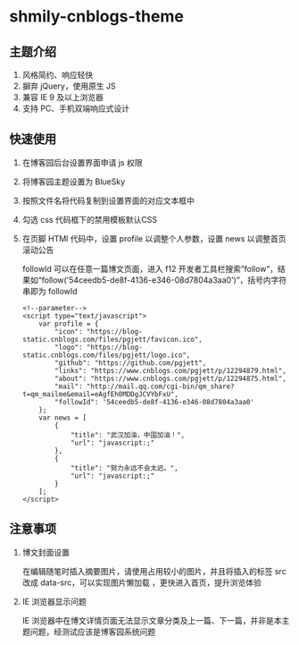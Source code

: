 # shmily-cnblogs-theme

## 主题介绍

1. 风格简约、响应轻快
2. 摒弃 jQuery，使用原生 JS
3. 兼容 IE 9 及以上浏览器
4. 支持 PC、手机双端响应式设计

## 快速使用

1. 在博客园后台设置界面申请 js 权限

2. 将博客园主题设置为 BlueSky

3. 按照文件名将代码复制到设置界面的对应文本框中

4. 勾选 css 代码框下的禁用模板默认CSS

5. 在页脚 HTMl 代码中，设置 profile 以调整个人参数，设置 news 以调整首页滚动公告

   followId 可以在任意一篇博文页面，进入 f12 开发者工具栏搜索”follow“，结果如“follow('54ceedb5-de8f-4136-e346-08d7804a3aa0')”，括号内字符串即为 followId

   ```
   <!--parameter-->
   <script type="text/javascript">
       var profile = {
           "icon": "https://blog-static.cnblogs.com/files/pgjett/favicon.ico",
           "logo": "https://blog-static.cnblogs.com/files/pgjett/logo.ico",
           "github": "https://github.com/pgjett",
           "links": "https://www.cnblogs.com/pgjett/p/12294879.html",
           "about": "https://www.cnblogs.com/pgjett/p/12294875.html",
           "mail": "http://mail.qq.com/cgi-bin/qm_share?t=qm_mailme&email=eAgfEh0MDDgJCVYbFxU",
           "followId": '54ceedb5-de8f-4136-e346-08d7804a3aa0'
       };
       var news = [
           {
               "title": "武汉加油，中国加油！",
               "url": "javascript:;"
           },
           {
               "title": "努力永远不会太迟。",
               "url": "javascript:;"
           }
       ];
   </script>
   ```

## 注意事项

1. 博文封面设置

   在编辑随笔时插入摘要图片，请使用占用较小的图片，并且将插入的标签 src 改成 data-src，可以实现图片懒加载 ，更快进入首页，提升浏览体验

2. IE 浏览器显示问题

   IE 浏览器中在博文详情页面无法显示文章分类及上一篇、下一篇，并非是本主题问题，经测试应该是博客园系统问题